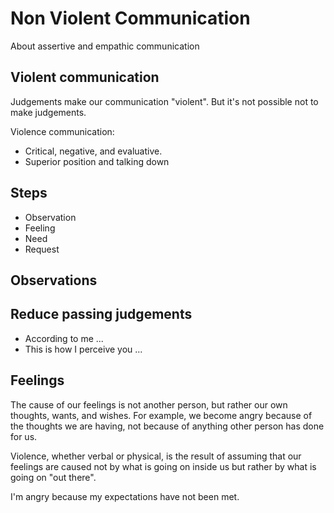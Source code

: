 # Non Violent Communication

About assertive and empathic communication

## Violent communication

Judgements make our communication "violent". But it's not possible not to make judgements.

Violence communication:

- Critical, negative, and evaluative.
- Superior position and talking down

## Steps

- Observation
- Feeling
- Need
- Request

## Observations

## Reduce passing judgements

- According to me ...
- This is how I perceive you ...

## Feelings

The cause of our feelings is not another person, but rather our own thoughts, wants, and wishes. For example, we become
angry because of the thoughts we are having, not because of anything other person has done for us.

Violence, whether verbal or physical, is the result of assuming that our feelings are caused not by what is going on
inside us but rather by what is going on "out there".

I'm angry because my expectations have not been met.